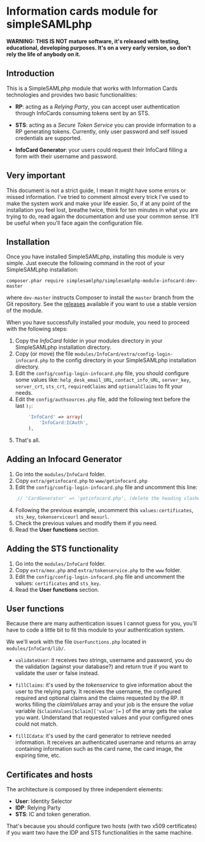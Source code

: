 Information cards module for simpleSAMLphp
==========================================

**WARNING: THIS IS NOT mature software, it's released with testing, educational, developing purposes. It's on a very
early version, so don't rely the life of anybody on it.**


Introduction
-------------

This is a SimpleSAMLphp module that works with Information Cards technologies and provides two basic functionalities:

* **RP**: acting as a _Relying Party_, you can accept user authentication through InfoCards consuming tokens sent by
an STS.

* **STS**: acting as a _Secure Token Service_ you can provide information to a RP generating tokens. Currently, only
user password and self issued credentials are supported.

* **InfoCard Generator**: your users could request their InfoCard filling a form with their username and password.


Very important
--------------

This document is not a strict guide, I mean it might have some errors or missed information. I've tried to comment
almost every trick I've used to make the system work and make your life easier. So, if at any point of the installation
you feel lost, breathe twice, think for ten minutes in what you are trying to do, read again the documentation and use
your common sense. It'll be useful when you'll face again the configuration file.


Installation
------------

Once you have installed SimpleSAMLphp, installing this module is very simple. Just execute the following
command in the root of your SimpleSAMLphp installation:

```
composer.phar require simplesamlphp/simplesamlphp-module-infocard:dev-master
```

where `dev-master` instructs Composer to install the `master` branch from the Git repository. See the
[releases](https://github.com/simplesamlphp/simplesamlphp-module-infocard/releases) available if you
want to use a stable version of the module.

When you have successfully installed your module, you need to proceed with the following steps:

1. Copy the _InfoCard_ folder in your modules directory in your SimpleSAMLphp installation directory.
2. Copy (or move) the file `modules/InfoCard/extra/config-login-infocard.php` to the config directory in your
SimpleSAMLphp installation directory.
3. Edit the `config/config-login-infocard.php` file, you should configure some values like: `help_desk_email_URL`,
`contact_info_URL`, `server_key`, `server_crt`, `sts_crt`, `requiredClaims` and `optionalClaims` to fit your needs.
4. Edit the `config/authsources.php` file, add the following text before the last `);`:

```php
        'InfoCard' => array(
            'InfoCard:ICAuth',
        ),
```

5. That's all.


Adding an Infocard Generator
----------------------------

1. Go into the `modules/InfoCard` folder.
2. Copy `extra/getinfocard.php` to `www/getinfocard.php`
3. Edit the `config/config-login-infocard.php` file and uncomment this line:

```php
    // 'CardGenerator' => 'getinfocard.php', (delete the heading slashes "//").
```

4. Following the previous example, uncomment this `values:certificates`, `sts_key`, `tokenserviceurl` and `mexurl`.
6. Check the previous values and modify them if you need.
5. Read the **User functions** section.


Adding the STS functionality
----------------------------

1. Go into the `modules/InfoCard` folder.
2. Copy `extra/mex.php` and `extra/tokenservice.php` to the `www` folder.
3. Edit the `config/config-login-infocard.php` file and uncomment the values: `certificates` and `sts_key`.
4. Read the **User functions** section.


User functions
--------------

Because there are many authentication issues I cannot guess for you, you'll have to code a little bit to fit this
module to your authentication system.

We we'll work with the file `UserFunctions.php` located in `modules/InfoCard/lib/`.

* `validateUser`: it receives two strings, username and password, you do the validation (against your database?) and
return true if you want to validate the user or false instead.

* `fillClaims`: it's used by the _tokenservice_ to give information about the user to the relying party. It receives
the username, the configured required and optional claims and the claims requested by the RP. It works filling the
_claimValues_ array and your job is the ensure the _value_ variable (`$claimValues[$claim]['value']=` ) of the array
gets the value you want. Understand that requested values and your configured ones could not match.

* `fillICdata`: it's used by the card generator to retrieve needed information. It receives an authenticated username
and returns an array containing information such as the card name, the card image, the expiring time, etc.


Certificates and hosts
----------------------

The architecture is composed by three independent elements:

* **User**: Identity Selector
* **IDP**: Relying Party
* **STS**: IC and token generation.

That's because you should configure two hosts (with two x509 certificates) if you want two have the IDP and STS
functionalities in the same machine.
